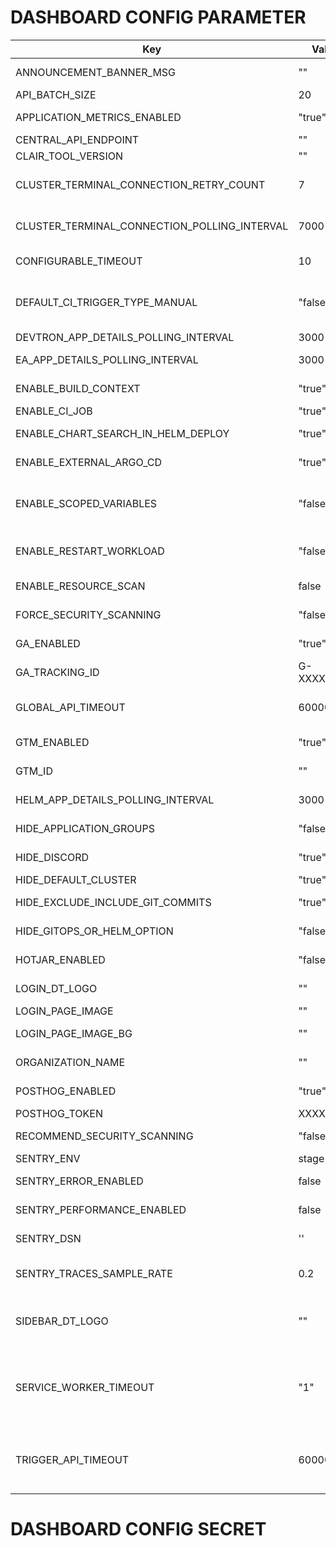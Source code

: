 # DASHBOARD CONFIG PARAMETER

| Key                               | Value     | Description                                     |
|-----------------------------------|-----------|-------------------------------------------------|
| ANNOUNCEMENT_BANNER_MSG            | ""       | Show Announcement banner message                |
| API_BATCH_SIZE                     | 20        | API batch size                                 |
| APPLICATION_METRICS_ENABLED        | "true"    | Show application metrics button                |
| CENTRAL_API_ENDPOINT               | ""    | Central end point                              |
| CLAIR_TOOL_VERSION                 | ""        | Clair version                                  |
| CLUSTER_TERMINAL_CONNECTION_RETRY_COUNT |     7       | Retry Count for connection with cluster terminal.          |
| CLUSTER_TERMINAL_CONNECTION_POLLING_INTERVAL     | 7000    |  Interval for checking connection with cluster terminal.     |
| CONFIGURABLE_TIMEOUT               | 10            | Authorizatipn api timeout                  |
| DEFAULT_CI_TRIGGER_TYPE_MANUAL     | "false"    | Change default trigger behaviour of newly created ci-pipeline to manual |
| DEVTRON_APP_DETAILS_POLLING_INTERVAL  | 3000 | API Polling interval                          |
| EA_APP_DETAILS_POLLING_INTERVAL       | 3000  | API Polling for EA mode interval              |
| ENABLE_BUILD_CONTEXT               | "true"    | Enable build context in Devtron UI             |
| ENABLE_CI_JOB                      | "true"     | Enable CI Job                                 |
| ENABLE_CHART_SEARCH_IN_HELM_DEPLOY    | "true"   | Enable chart search in Helm deploy           |
| ENABLE_EXTERNAL_ARGO_CD               | "true"    | Enable External Argo CD                     |
| ENABLE_SCOPED_VARIABLES            | "false" | For enabling scoped variable from UI, also need to enable it in backend.          |
| ENABLE_RESTART_WORKLOAD            | "false"    | Show restart pods option in app details page   |
| ENABLE_RESOURCE_SCAN                    | false         | Enable image scan for resources        |
| FORCE_SECURITY_SCANNING            | "false"   | Force security scanning                         |
| GA_ENABLED                         | "true"    | Enable Google Analytics (GA)                   |
| GA_TRACKING_ID                     | G-XXXXXXXX | Google Analytics tracking ID                 |
| GLOBAL_API_TIMEOUT                  |  60000  | Default timeout for all API requests in DASHBOARD  |
| GTM_ENABLED                        | "true"     | Enable GTM for tag manager                    |
| GTM_ID                             | ""     | Enable GTM_ID for tag manager args            |
| HELM_APP_DETAILS_POLLING_INTERVAL  | 3000      | API polling interval for helm app details     |
| HIDE_APPLICATION_GROUPS            | "false"   | Hide application group from Devtron UI         |
| HIDE_DISCORD                       | "true"    | Hide Discord button from UI                    |
| HIDE_DEFAULT_CLUSTER               | "true"     | Hide default cluster                          |
| HIDE_EXCLUDE_INCLUDE_GIT_COMMITS   | "true"     | Hide exclude include git commits              |
| HIDE_GITOPS_OR_HELM_OPTION         | "false"   | Enable GitOps and Helm option                 |
| HOTJAR_ENABLED                     | "false"   | Hotjar integration status                      |
| LOGIN_DT_LOGO                      | ""         | Devtron logo for login page     |
| LOGIN_PAGE_IMAGE                   | ""         | Login page image url                          |
| LOGIN_PAGE_IMAGE_BG                | ""         | Login page image background color code        |
| ORGANIZATION_NAME                      | ""         | Name of the organization     |
| POSTHOG_ENABLED                    | "true"    | PostHog integration status                     |
| POSTHOG_TOKEN                      | XXXXXXXX  | PostHog API token                        |
| RECOMMEND_SECURITY_SCANNING        | "false"    | Recommend security scanning                  |
| SENTRY_ENV                         | stage     | Sentry environment                              |
| SENTRY_ERROR_ENABLED               | false     |  To send uncaught errors to sentry             |
| SENTRY_PERFORMANCE_ENABLED         | false     |  To send persormance sentry      |
| SENTRY_DSN                         | ''        | SENTRY Data Source Name |
| SENTRY_TRACES_SAMPLE_RATE          | 0.2       | Rate at which data send to sentry.(min=0 max=1)|
| SIDEBAR_DT_LOGO                    | ""         | Devtron logo for sidebar (would work if ORGANIZATION_NAME is not given)       |
| SERVICE_WORKER_TIMEOUT                    | "1"         | Timeout value (in minutes) to fetch update for dashboard, change it cautiously as might hamper your update cycle       |
| TRIGGER_API_TIMEOUT                 |  60000  | Default timeout for all API requests for Trigger calls (Deploy artifacts, charts) in DASHBOARD  |
# DASHBOARD CONFIG SECRET
